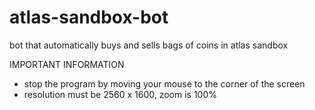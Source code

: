 # atlas-sandbox-bot
bot that automatically buys and sells bags of coins in atlas sandbox

IMPORTANT INFORMATION
- stop the program by moving your mouse to the corner of the screen
- resolution must be 2560 x 1600, zoom is 100%

